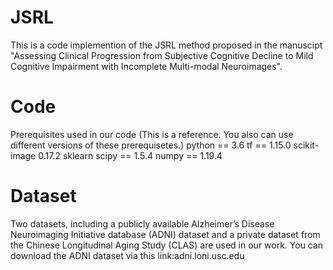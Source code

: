 # JSRL
This is a code implemention of the JSRL method proposed in the manuscipt "Assessing Clinical Progression from Subjective Cognitive Decline to Mild Cognitive Impairment with Incomplete Multi-modal Neuroimages".
# Code 
Prerequisites used in our code (This is a reference. You also can use different versions of these prerequisetes.)
python == 3.6
tf == 1.15.0
scikit-image 0.17.2
sklearn
scipy == 1.5.4
numpy == 1.19.4
# Dataset
Two datasets, including a publicly available Alzheimer’s Disease Neuroimaging Initiative database (ADNI) dataset and a private dataset from the Chinese Longitudinal Aging Study (CLAS) are used in our work.
You can download the ADNI dataset via this link:adni.loni.usc.edu
